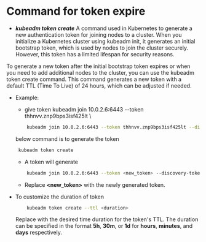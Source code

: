 
# Command for token expire

* ***kubeadm token create***
A command used in Kubernetes to generate a new authentication token for joining nodes to a cluster. When you initialize a Kubernetes cluster using kubeadm init, it generates an initial bootstrap token, which is used by nodes to join the cluster securely. However, this token has a limited lifespan for security reasons. <br>

To generate a new token after the initial bootstrap token expires or when you need to add additional nodes to the cluster, you can use the kubeadm token create command. This command generates a new token with a default TTL (Time To Live) of 24 hours, which can be adjusted if needed.
    
* Example: 
    - give token 
            kubeadm join 10.0.2.6:6443 --token thhnvv.znp9bps3isf425lt \
	```bash
        kubeadm join 10.0.2.6:6443 --token thhnvv.znp9bps3isf425lt --discovery-token-ca-cert-hash sha256:2aaff809bdd9a12678dca7b447e28440e808d506a40a147224eff42e0786d8ec
    ```

    below command is to generate the token 

    ```bash
     kubeadm token create
    ```
    - A token will generate 
    
    ```bash
        kubeadm join 10.0.2.6:6443 --token <new_token> --discovery-token-ca-cert-hash sha256:2aaff809bdd9a12678dca7b447e28440e808d506a40a147224eff42e0786d8ec
    ```
    * Replace **<new_token>** with the newly generated token.

* To customize the duration of token 
    ```bash
        kubeadm token create --ttl <duration>
    ```
    Replace <duration> with the desired time duration for the token's TTL. The duration can be specified in the format **5h**, **30m**, or **1d** for **hours**, **minutes**, and **days** respectively.


